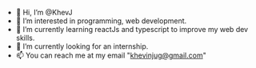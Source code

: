 - 👋 Hi, I’m @KhevJ
- 👀 I’m interested in programming, web development.
- 🌱 I’m currently learning reactJs and typescript to improve my web dev skills.
- 💞️ I’m currently looking for an internship.
- 📫 You can reach me at my email "khevinjug@gmail.com"

<!---
KhevJ/KhevJ is a ✨ special ✨ repository because its `README.md` (this file) appears on your GitHub profile.
You can click the Preview link to take a look at your changes.
--->

